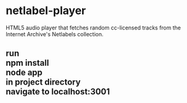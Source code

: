 # netlabel-player
HTML5 audio player that fetches random cc-licensed tracks from the Internet Archive's Netlabels collection.
## run <br>npm install<br>node app<br>in project directory<br>navigate to localhost:3001
